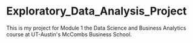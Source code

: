 # Exploratory_Data_Analysis_Project
This is my project for Module 1 the Data Science and Business Analytics course at UT-Austin's McCombs Business School.
